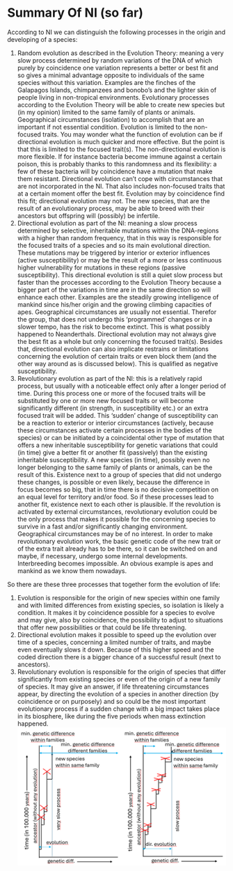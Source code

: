 # Summary Of NI (so far)

According to NI we can distinguish the following processes in the origin and developing of a species:

1. Random evolution as described in the Evolution Theory: meaning a very slow process determined by random variations of the DNA of which purely by coincidence one variation represents a better or best fit and so gives a minimal advantage opposite to individuals of the same species without this variation. Examples are the finches of the Galapagos Islands, chimpanzees and bonobo’s and the lighter skin of people living in non-tropical environments. Evolutionary processes according to the Evolution Theory will be able to create new species but (in my opinion) limited to the same family of plants or animals. Geographical circumstances (isolation) to accomplish that are an important if not essential condition. Evolution is limited to the non-focused traits. You may wonder what the function of evolution can be if directional evolution is much quicker and more effective. But the point is that this is limited to the focused trait(s). The non-directional evolution is more flexible. If for instance bacteria become immune against a certain poison, this is probably thanks to this randomness and its flexibility: a few of these bacteria will by coincidence have a mutation that make them resistant. Directional evolution can’t cope with circumstances that are not incorporated in the NI. That also includes non-focused traits that at a certain moment offer the best fit. Evolution may by coincidence find this fit; directional evolution may not. The new species, that are the result of an evolutionary process, may be able to breed with their ancestors but offspring will (possibly) be infertile.
2. Directional evolution as part of the NI: meaning a slow process determined by selective, inheritable mutations within the DNA-regions with a higher than random frequency, that in this way is responsible for the focused traits of a species and so its main evolutional direction. These mutations may be triggered by interior or exterior influences (active susceptibility) or may be the result of a more or less continuous higher vulnerability for mutations in these regions (passive susceptibility). This directional evolution is still a quiet slow process but faster than the processes according to the Evolution Theory because a bigger part of the variations in time are in the same direction so will enhance each other. Examples are the steadily growing intelligence of mankind since his/her origin and the growing climbing capacities of apes. Geographical circumstances are usually not essential. Therefor the group, that does not undergo this ‘programmed’ changes or in a slower tempo, has the risk to become extinct. This is what possibly happened to Neanderthals. Directional evolution may not always give the best fit as a whole but only concerning the focused trait(s). Besides that, directional evolution can also implicate restrains or limitations concerning the evolution of certain traits or even block them (and the other way around as is discussed below). This is qualified as negative susceptibility.
3. Revolutionary evolution as part of the NI: this is a relatively rapid process, but usually with a noticeable effect only after a longer period of time. During this process one or more of the focused traits will be substituted by one or more new focused traits or will become significantly different (in strength, in susceptibility etc.) or an extra focused trait will be added. This ‘sudden’ change of susceptibility can be a reaction to exterior or interior circumstances (actively, because these circumstances activate certain processes in the bodies of the species) or can be initiated by a coincidental other type of mutation that offers a new inheritable susceptibility for genetic variations that could (in time) give a better fit or another fit (passively) than the existing inheritable susceptibility. A new species (in time), possibly even no longer belonging to the same family of plants or animals, can be the result of this. Existence next to a group of species that did not undergo these changes, is possible or even likely, because the difference in focus becomes so big, that in time there is no decisive competition on an equal level for territory and/or food. So if these processes lead to another fit, existence next to each other is plausible. If the revolution is activated by external circumstances, revolutionary evolution could be the only process that makes it possible for the concerning species to survive in a fast and/or significantly changing environment. Geographical circumstances may be of no interest. In order to make revolutionary evolution work, the basic genetic code of the new trait or of the extra trait already has to be there, so it can be switched on and maybe, if necessary, undergo some internal developments. Interbreeding becomes impossible. An obvious example is apes and mankind as we know them nowadays.

So there are these three processes that together form the evolution of life:

1. Evolution is responsible for the origin of new species within one family and with limited differences from existing species, so isolation is likely a condition. It makes it by coincidence possible for a species to evolve and may give, also by coincidence, the possibility to adjust to situations that offer new possibilities or that could be life threatening.
2. Directional evolution makes it possible to speed up the evolution over time of a species, concerning a limited number of traits, and maybe even eventually slows it down. Because of this higher speed and the coded direction there is a bigger chance of a successful result (next to ancestors).
3. Revolutionary evolution is responsible for the origin of species that differ significantly from existing species or even of the origin of a new family of species. It may give an answer, if life threatening circumstances appear, by directing the evolution of a species in another direction (by coincidence or on purposely) and so could be the most important evolutionary process if a sudden change with a big impact takes place in its biosphere, like during the five periods when mass extinction happened.![grafiek evolutie en direct. evolutie.png](/grafiek%20evolutie%20en%20direct.%20evolutie.png)

